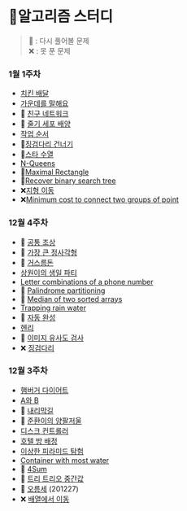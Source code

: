 # 🚀알고리즘 스터디
> 💢 : 다시 풀어볼 문제 <br>
> ❌ : 못 푼 문제

### 1월 1주차
- [치킨 배달](src/_1월1주차/치킨배달.java)
- [가운데를 말해요](src/_1월1주차/가운데를말해요.java)
- 💢 [친구 네트워크](src/_1월1주차/친구네트워크.java)
- 💢 [줄기 세포 배양](src/_1월1주차/줄기세포배양.java)
- [작업 순서](src/_1월1주차/작업순서.java)
- 💢[징검다리 건너기](src/_1월1주차/징검다리건너기.java)
- 💢[스타 수열](src/_1월1주차/스타수열.java)
- [N-Queens](src/_1월1주차/NQueens.java)
- 💢[Maximal Rectangle](src/_1월1주차/MaximalRectangle.java)
- 💢[Recover binary search tree](src/_1월1주차/RecoverBinarySearchTree.java)
- ❌[지형 이동](src/_1월1주차/지형이동.java)
- ❌[Minimum cost to connect two groups of point](https://leetcode.com/problems/minimum-cost-to-connect-two-groups-of-points/)

### 12월 4주차
- 💢 [공통 조상](src/_12월4주차/공통조상.java)
- 💢 [가장 큰 정사각형](src/_12월4주차/가장큰정사각형.java)
- 💢 [거스름돈](src/_12월4주차/거스름돈.java)
- [상원이의 생일 파티](src/_12월4주차/상원이의생일파티.java)
- [Letter combinations of a phone number](src/_12월4주차/LetterCombinationsOfAPhoneNumber.java)
- 💢 [Palindrome partitioning](src/_12월4주차/PalindromePartitioning.java)
- 💢 [Median of two sorted arrays](src/_12월4주차/MedianOfTwoSortedArrays.java)
- [Trapping rain water](src/_12월4주차/TrappingRainWater.java)
- 💢 [자동 완성](src/_12월4주차/자동완성.java)
- [헨리](src/_12월4주차/헨리.java)
- 💢 [이미지 유사도 검사](src/_12월4주차/이미지유사도검사.java)
- ❌ [징검다리](https://programmers.co.kr/learn/courses/30/lessons/43236)

### 12월 3주차
- [햄버거 다이어트](/src/_12월3주차/햄버거다이어트.java)
- [A와 B](/src/_12월3주차/A와B.java)
- 💢 [내리막길](/src/_12월3주차/내리막길.java)
- 💢 [준환이의 양팔저울](/src/_12월3주차/준환이의양팔저울.java)
- [디스크 컨트롤러](/src/_12월3주차/디스크컨트롤러.java)
- [호텔 방 배정](/src/_12월3주차/호텔방배정.java)
- [이상한 피라미드 탐험](/src/_12월3주차/이상한피라미드탐험.java)
- [Container with most water](/src/_12월3주차/ContainerWithMostWater.java)
- 💢 [4Sum](/src/_12월3주차/FourSum.java)
- 💢 [트리 트리오 중간값](/src/_12월3주차/트리트리오중간값.java)
- 💢 [오름세](https://www.acmicpc.net/problem/3745) (201227)
- ❌ [배열에서 이동](https://www.acmicpc.net/problem/1981)
